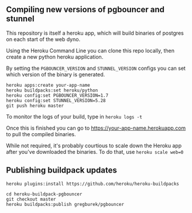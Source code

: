 ## Compiling new versions of pgbouncer and stunnel

This repository is itself a heroku app, which will build binaries of postgres
on each start of the web dyno.

Using the Heroku Command Line you can clone this repo locally, then create a
new python heroku application.

By setting the `PGBOUNCER_VERSION` and `STUNNEL_VERSION` configs you can set
which version of the binary is generated.

```
heroku apps:create your-app-name
heroku buildpacks:set heroku/python
heroku config:set PGBOUNCER_VERSION=1.7
heroku config:set STUNNEL_VERSION=5.28
git push heroku master
```

To monitor the logs of your build, type in `heroku logs -t`

Once this is finished you can go to https://your-app-name.herokuapp.com to
pull the compiled binaries.

While not required, it's probably courtious to scale down the Heroku app after
you've downloaded the binaries. To do that, use `heroku scale web=0`


## Publishing buildpack updates

```
heroku plugins:install https://github.com/heroku/heroku-buildpacks

cd heroku-buildpack-pgbouncer
git checkout master
heroku buildpacks:publish gregburek/pgbouncer
```

